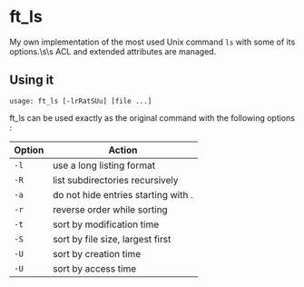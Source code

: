 # ft_ls
My own implementation of the most used Unix command `ls` with some of its options.\s\s
ACL and extended attributes are managed.

## Using it
```
usage: ft_ls [-lrRatSUu] [file ...]
```
ft_ls can be used exactly as the original command with the following options :

|Option|Action
|-|-|
|`-l`|   use a long listing format
|`-R`|   list subdirectories recursively
|`-a`|   do not hide entries starting with .
|`-r`|   reverse order while sorting
|`-t`|   sort by modification time
|`-S`|   sort by file size, largest first
|`-U`|   sort by creation time
|`-U`|   sort by access time
